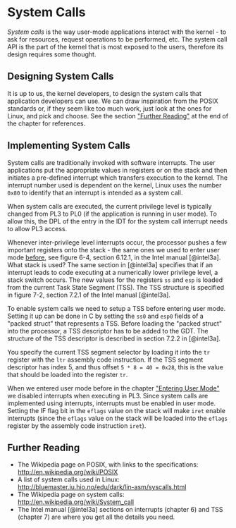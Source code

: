 # System Calls
_System calls_ is the way user-mode applications interact with the kernel - to
ask for resources, request operations to be performed, etc. The system call API
is the part of the kernel that is most exposed to the users, therefore its
design requires some thought.

## Designing System Calls

It is up to us, the kernel developers, to design the system calls that
application developers can use. We can draw inspiration from the POSIX
standards or, if they seem like too much work, just look at the ones for Linux,
and pick and choose. See the section ["Further Reading"](#further-reading-10) at
the end of the chapter for references.

## Implementing System Calls

System calls are traditionally invoked with software interrupts. The user
applications put the appropriate values in registers or on the stack and then
initiates a pre-defined interrupt which transfers execution to the kernel. The
interrupt number used is dependent on the kernel, Linux uses the number `0x80`
to identify that an interrupt is intended as a system call.

When system calls are executed, the current privilege level is typically
changed from PL3 to PL0 (if the application is running in user mode). To allow
this, the DPL of the entry in the IDT for the system call interrupt needs to
allow PL3 access.

Whenever inter-privilege level interrupts occur, the processor pushes a few
important registers onto the stack - the same ones we used to enter user mode
[before](#user-mode), see figure 6-4, section 6.12.1, in the Intel manual
[@intel3a]. What stack is used? The same section in [@intel3a]
specifies that if an interrupt leads to code executing at a numerically lower
privilege level, a stack switch occurs. The new values for the registers `ss`
and `esp` is loaded from the current Task State Segment (TSS). The TSS
structure is specified in figure 7-2, section 7.2.1 of the Intel manual
[@intel3a].

To enable system calls we need to setup a TSS before entering user mode.
Setting it up can be done in C by setting the `ss0` and `esp0` fields of a
"packed struct" that represents a TSS. Before loading the "packed struct" into
the processor, a TSS descriptor has to be added to the GDT. The structure of
the TSS descriptor is described in section 7.2.2 in [@intel3a].

You specify the current TSS segment selector by loading it into the `tr`
register with the `ltr` assembly code instruction. If the TSS segment descriptor has
index 5, and thus offset `5 * 8 = 40 = 0x28`, this is the value that should be
loaded into the register `tr`.

When we entered user mode before in the chapter ["Entering User
Mode"](#entering-user-mode) we disabled interrupts when executing in PL3. Since
system calls are implemented using interrupts, interrupts must be enabled in
user mode. Setting the IF flag bit in the `eflags` value on the stack will make
`iret` enable interrupts (since the `eflags` value on the stack will be loaded
into the `eflags` register by the assembly code instruction `iret`).

## Further Reading

- The Wikipedia page on POSIX, with links to the specifications:
  <http://en.wikipedia.org/wiki/POSIX>
- A list of system calls used in Linux:
  <http://bluemaster.iu.hio.no/edu/dark/lin-asm/syscalls.html>
- The Wikipedia page on system calls:
  <http://en.wikipedia.org/wiki/System_call>
- The Intel manual [@intel3a] sections on interrupts (chapter 6) and TSS
  (chapter 7) are where you get all the details you need.
